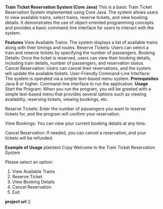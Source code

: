 **Train Ticket Reservation System (Core Java)**
This is a basic Train Ticket Reservation System implemented using Core Java. The system allows users to view available trains, select trains, reserve tickets, and view booking details. It demonstrates the use of object-oriented programming concepts and provides a basic command-line interface for users to interact with the system.

**Features**
View Available Trains: The system displays a list of available trains along with their timings and routes.
Reserve Tickets: Users can select a train and reserve tickets by specifying the number of passengers.
Booking Details: Once the ticket is reserved, users can view their booking details, including train details, number of passengers, and reservation status.
Cancel Reservation: Users can cancel their reservations, and the system will update the available tickets.
User-Friendly Command-Line Interface: The system is operated via a simple text-based menu system.
**Prerequisites**
Java 8 or higher.
Command-line interface to run the application.
**Usage**
Start the Program: When you run the program, you will be greeted with a simple text-based menu that provides several options such as viewing availablity, reserving tickets, viewing bookings, etc.

Reserve Tickets: Enter the number of passengers you want to reserve tickets for, and the program will confirm your reservation.

View Bookings: You can view your current booking details at any time.

Cancel Reservation: If needed, you can cancel a reservation, and your tickets will be refunded.

**Example of Usage**
plaintext
Copy
Welcome to the Train Ticket Reservation System

Please select an option:
1. View Available Trains
2. Reserve Ticket
3. View Booking Details
4. Cancel Reservation
5. Exit

**project url**
()

